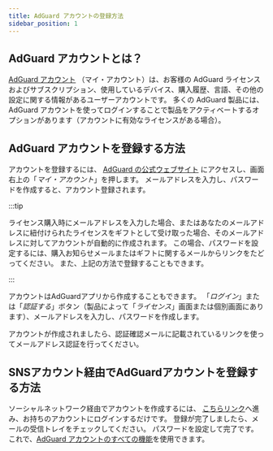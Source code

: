 ```yaml
---
title: AdGuard アカウントの登録方法
sidebar_position: 1
---
```


## AdGuard アカウントとは？

[AdGuard アカウント](https://my.adguard.com/) （マイ・アカウント）は、お客様の AdGuard ライセンスおよびサブスクリプション、使用しているデバイス、購入履歴、言語、その他の設定に関する情報があるユーザーアカウントです。 多くの AdGuard 製品には、AdGuard アカウントを使ってログインすることで製品をアクティベートするオプションがあります（アカウントに有効なライセンスがある場合）。

## AdGuard アカウントを登録する方法

アカウントを登録するには、 [AdGuard の公式ウェブサイト](https://adguard.com/welcome.html) にアクセスし、画面右上の「*マイ・アカウント*」を押します。 メールアドレスを入力し、パスワードを作成すると、アカウント登録されます。

:::tip

ライセンス購入時にメールアドレスを入力した場合、またはあなたのメールアドレスに紐付けられたライセンスをギフトとして受け取った場合、そのメールアドレスに対してアカウントが自動的に作成されます。 この場合、パスワードを設定するには、購入お知らせメールまたはギフトに関するメールからリンクをたどってください。 また、上記の方法で登録することもできます。

:::

アカウントはAdGuardアプリから作成することもできます。 「*ログイン*」または「*認証する*」ボタン（製品によって「*ライセンス*」画面または個別画面にあります）、メールアドレスを入力し、パスワードを作成します。

アカウントが作成されましたら、認証確認メールに記載されているリンクを使ってメールアドレス認証を行ってください。

## SNSアカウント経由でAdGuardアカウントを登録する方法

ソーシャルネットワーク経由でアカウントを作成するには、 [こちらリンク](https://auth.adguard.com/login.html)へ進み、お持ちのアカウントにログインするだけです。 登録が完了しましたら、メールの受信トレイをチェックしてください。 パスワードを設定して完了です。 これで、[AdGuard アカウントのすべての機能](https://adguard.com/kb/general/account/features/)を使用できます。
